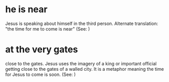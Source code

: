 
# he is near
Jesus is speaking about himself in the third person. Alternate translation: "the time for me to come is near" (See: )

# at the very gates
close to the gates. Jesus uses the imagery of a king or important official getting close to the gates of a walled city. It is a metaphor meaning the time for Jesus to come is soon. (See: )